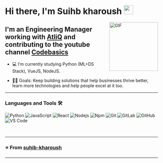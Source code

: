# Hi there, I'm Suihb kharoush <img width="30px" src="https://media.tenor.com/images/3b388fe03da271d2674faf85eb7c3fcd/tenor.gif" />

<img align="right" alt="GIF" height="160px" src="https://media.giphy.com/media/du3J3cXyzhj75IOgvA/giphy.gif" />

## I'm an Engineering Manager working with [AtliQ](https://atliq.com) and contributing to the youtube channel [Codebasics](https://www.youtube.com/channel/UCh9nVJoWXmFb7sLApWGcLPQ) 

- 💻 I’m currently studying Python (ML+DS Stack), VueJS, NodeJS.
<!-- - 📚 I’m currently learning everything about Docker,Javascript Frameworks.  -->
- 💪🏼 Goals: Keep building solutions that help businesses thrive better, learn more technologies and help people excel at it too.

---


### Languages and Tools 🛠 

![Python](http://img.shields.io/badge/-Python-3776AB?style=flat-square&logo=python&logoColor=ffffff)
![JavaScript](https://img.shields.io/badge/-JavaScript-%23F7DF1C?style=flat-square&logo=javascript&logoColor=000000&labelColor=%23F7DF1C&color=%23FFCE5A)
![React](https://img.shields.io/badge/-React-61DAFB?style=flat-square&logo=react&logoColor=ffffff)
![Nodejs](https://img.shields.io/badge/-Nodejs-339933?style=flat-square&logo=Node.js&logoColor=ffffff)
![Npm](https://img.shields.io/badge/-npm-CB3837?style=flat-square&logo=npm)
![Git](https://img.shields.io/badge/-Git-%23F05032?style=flat-square&logo=git&logoColor=%23ffffff)
![GitLab](https://img.shields.io/badge/-GitLab-FCA121?style=flat-square&logo=gitlab)
![GitHub](https://img.shields.io/badge/-GitHub-181717?style=flat-square&logo=github)
![VS Code](http://img.shields.io/badge/-VS%20Code-007ACC?style=flat-square&logo=visual-studio-code&logoColor=ffffff)

<br/>

---

### ⭐️ From [suhib-kharoush](https://github.com/suhib-kharoush) ### 

---

 [twitter]: https://twitter.com/KharwashSuhaib
 [instagram]: https://www.instagram.com/suhaib.kharwash/
 [linkedin]: https://www.linkedin.com/in/suhib-kharoush-017401197/
